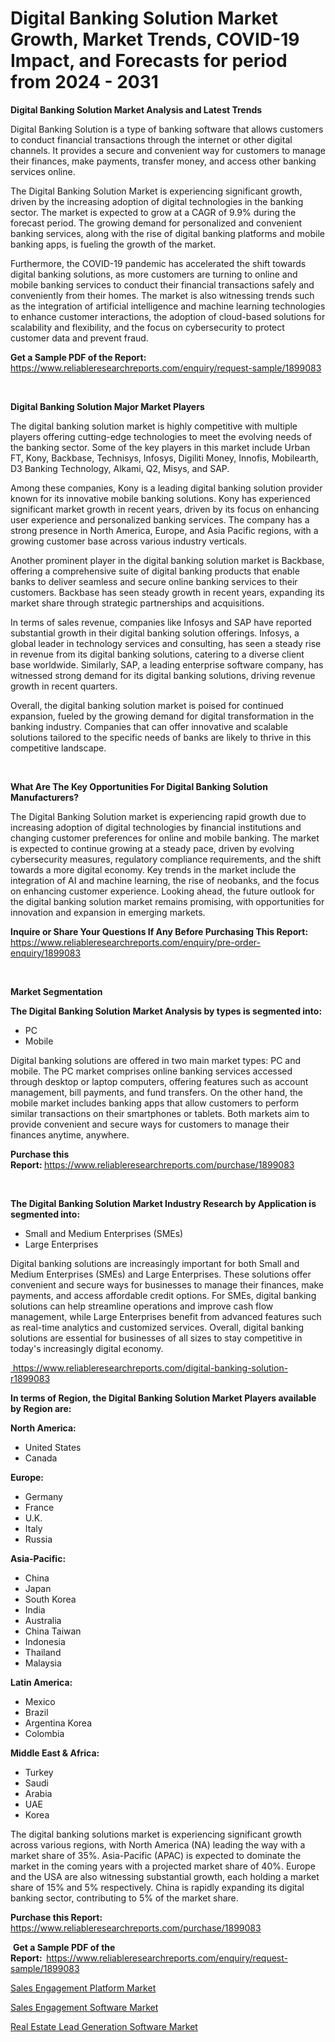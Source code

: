 <p><h1>Digital Banking Solution Market Growth, Market Trends, COVID-19 Impact, and Forecasts for period from 2024 - 2031</h1></p><p><strong>Digital Banking Solution Market Analysis and Latest Trends</strong></p>
<p><p>Digital Banking Solution is a type of banking software that allows customers to conduct financial transactions through the internet or other digital channels. It provides a secure and convenient way for customers to manage their finances, make payments, transfer money, and access other banking services online.</p><p>The Digital Banking Solution Market is experiencing significant growth, driven by the increasing adoption of digital technologies in the banking sector. The market is expected to grow at a CAGR of 9.9% during the forecast period. The growing demand for personalized and convenient banking services, along with the rise of digital banking platforms and mobile banking apps, is fueling the growth of the market. </p><p>Furthermore, the COVID-19 pandemic has accelerated the shift towards digital banking solutions, as more customers are turning to online and mobile banking services to conduct their financial transactions safely and conveniently from their homes. The market is also witnessing trends such as the integration of artificial intelligence and machine learning technologies to enhance customer interactions, the adoption of cloud-based solutions for scalability and flexibility, and the focus on cybersecurity to protect customer data and prevent fraud.</p></p>
<p><strong>Get a Sample PDF of the Report:&nbsp;</strong> <a href="https://www.reliableresearchreports.com/enquiry/request-sample/1899083">https://www.reliableresearchreports.com/enquiry/request-sample/1899083</a></p>
<p>&nbsp;</p>
<p><strong>Digital Banking Solution Major Market Players</strong></p>
<p><p>The digital banking solution market is highly competitive with multiple players offering cutting-edge technologies to meet the evolving needs of the banking sector. Some of the key players in this market include Urban FT, Kony, Backbase, Technisys, Infosys, Digiliti Money, Innofis, Mobilearth, D3 Banking Technology, Alkami, Q2, Misys, and SAP.</p><p>Among these companies, Kony is a leading digital banking solution provider known for its innovative mobile banking solutions. Kony has experienced significant market growth in recent years, driven by its focus on enhancing user experience and personalized banking services. The company has a strong presence in North America, Europe, and Asia Pacific regions, with a growing customer base across various industry verticals.</p><p>Another prominent player in the digital banking solution market is Backbase, offering a comprehensive suite of digital banking products that enable banks to deliver seamless and secure online banking services to their customers. Backbase has seen steady growth in recent years, expanding its market share through strategic partnerships and acquisitions.</p><p>In terms of sales revenue, companies like Infosys and SAP have reported substantial growth in their digital banking solution offerings. Infosys, a global leader in technology services and consulting, has seen a steady rise in revenue from its digital banking solutions, catering to a diverse client base worldwide. Similarly, SAP, a leading enterprise software company, has witnessed strong demand for its digital banking solutions, driving revenue growth in recent quarters.</p><p>Overall, the digital banking solution market is poised for continued expansion, fueled by the growing demand for digital transformation in the banking industry. Companies that can offer innovative and scalable solutions tailored to the specific needs of banks are likely to thrive in this competitive landscape.</p></p>
<p>&nbsp;</p>
<p><strong>What Are The Key Opportunities For Digital Banking Solution Manufacturers?</strong></p>
<p><p>The Digital Banking Solution market is experiencing rapid growth due to increasing adoption of digital technologies by financial institutions and changing customer preferences for online and mobile banking. The market is expected to continue growing at a steady pace, driven by evolving cybersecurity measures, regulatory compliance requirements, and the shift towards a more digital economy. Key trends in the market include the integration of AI and machine learning, the rise of neobanks, and the focus on enhancing customer experience. Looking ahead, the future outlook for the digital banking solution market remains promising, with opportunities for innovation and expansion in emerging markets.</p></p>
<p><strong>Inquire or Share Your Questions If Any Before Purchasing This Report:</strong> <a href="https://www.reliableresearchreports.com/enquiry/pre-order-enquiry/1899083">https://www.reliableresearchreports.com/enquiry/pre-order-enquiry/1899083</a></p>
<p>&nbsp;</p>
<p><strong>Market Segmentation</strong></p>
<p><strong>The Digital Banking Solution Market Analysis by types is segmented into:</strong></p>
<p><ul><li>PC</li><li>Mobile</li></ul></p>
<p><p>Digital banking solutions are offered in two main market types: PC and mobile. The PC market comprises online banking services accessed through desktop or laptop computers, offering features such as account management, bill payments, and fund transfers. On the other hand, the mobile market includes banking apps that allow customers to perform similar transactions on their smartphones or tablets. Both markets aim to provide convenient and secure ways for customers to manage their finances anytime, anywhere.</p></p>
<p><strong>Purchase this Report:&nbsp;</strong><a href="https://www.reliableresearchreports.com/purchase/1899083">https://www.reliableresearchreports.com/purchase/1899083</a></p>
<p>&nbsp;</p>
<p><strong>The Digital Banking Solution Market Industry Research by Application is segmented into:</strong></p>
<p><ul><li>Small and Medium Enterprises (SMEs)</li><li>Large Enterprises</li></ul></p>
<p><p>Digital banking solutions are increasingly important for both Small and Medium Enterprises (SMEs) and Large Enterprises. These solutions offer convenient and secure ways for businesses to manage their finances, make payments, and access affordable credit options. For SMEs, digital banking solutions can help streamline operations and improve cash flow management, while Large Enterprises benefit from advanced features such as real-time analytics and customized services. Overall, digital banking solutions are essential for businesses of all sizes to stay competitive in today's increasingly digital economy.</p></p>
<p><a href="https://www.reliableresearchreports.com/digital-banking-solution-r1899083">&nbsp;https://www.reliableresearchreports.com/digital-banking-solution-r1899083</a></p>
<p><strong>In terms of Region, the Digital Banking Solution Market Players available by Region are:</strong></p>
<p>
    <p> <strong> North America: </strong>
        <ul>
            <li>United States</li>
            <li>Canada</li>
        </ul>
        </p> 
    <p> <strong> Europe: </strong>
        <ul>
            <li>Germany</li>
            <li>France</li>
            <li>U.K.</li>
            <li>Italy</li>
            <li>Russia</li>
        </ul>
        </p> 
    <p> <strong> Asia-Pacific: </strong>
        <ul>
            <li>China</li>
            <li>Japan</li>
            <li>South Korea</li>
            <li>India</li>
            <li>Australia</li>
            <li>China Taiwan</li>
            <li>Indonesia</li>
            <li>Thailand</li>
            <li>Malaysia</li>
        </ul>
        </p> 
    <p> <strong> Latin America: </strong>
        <ul>
            <li>Mexico</li>
            <li>Brazil</li>
            <li>Argentina Korea</li>
            <li>Colombia</li>
        </ul>
        </p> 
    <p> <strong> Middle East & Africa: </strong>
        <ul>
            <li>Turkey</li>
            <li>Saudi</li>
            <li>Arabia</li>
            <li>UAE</li>
            <li>Korea</li>
        </ul>
    </p>
    </p>
<p><p>The digital banking solutions market is experiencing significant growth across various regions, with North America (NA) leading the way with a market share of 35%. Asia-Pacific (APAC) is expected to dominate the market in the coming years with a projected market share of 40%. Europe and the USA are also witnessing substantial growth, each holding a market share of 15% and 5% respectively. China is rapidly expanding its digital banking sector, contributing to 5% of the market share.</p></p>
<p><strong>Purchase this Report: </strong><a href="https://www.reliableresearchreports.com/purchase/1899083">https://www.reliableresearchreports.com/purchase/1899083</a></p>
<p>&nbsp;<strong>Get a Sample PDF of the Report:&nbsp;&nbsp;</strong><a href="https://www.reliableresearchreports.com/enquiry/request-sample/1899083">https://www.reliableresearchreports.com/enquiry/request-sample/1899083</a></p>
<p><strong></strong></p>
<p><p><a href="https://github.com/Glendatilghmankmgz0rbhwpy/Market-Research-Report-List-3/blob/main/sales-engagement-platform-market.md">Sales Engagement Platform Market</a></p><p><a href="https://github.com/dx0328/Market-Research-Report-List-3/blob/main/sales-engagement-software-market.md">Sales Engagement Software Market</a></p><p><a href="https://github.com/juancolorado15/Market-Research-Report-List-3/blob/main/real-estate-lead-generation-software-market.md">Real Estate Lead Generation Software Market</a></p></p>